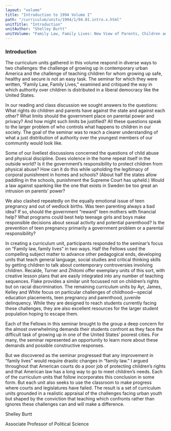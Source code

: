 ```yaml
---
layout: "volume"
title: "Introduction to 1994 Volume I"
path: "/curriculum/units/1994/1/94.01.intro.x.html"
unitTitle: "Introduction"
unitAuthor: "Shelley Burtt"
unitVolume: "Family Law, Family Lives: New View of Parents, Children and the State"
---
```

<body>
<h3>
Introduction
</h3>
The curriculum units gathered in this volume respond in diverse ways to two challenges: the challenge of growing up in contemporary urban America and the challenge of teaching children for whom growing up safe, healthy and secure is not an easy task. The seminar for which they were written, “Family Law, Family Lives,” examined and critiqued the way in which authority over children is distributed in a liberal democracy like the United States.
<p>
In our reading and class discussion we sought answers to the questions: What rights do children and parents have against the state and against each other? What limits should the government place on parental power and privacy? And how might such limits be justified? All these questions speak to the larger problem of who controls what happens to children in our society. The goal of the seminar was to reach a clearer understanding of what a just distribution of authority over the youngest members of our community would look like.
</p>
<p>
Some of our liveliest discussions concerned the questions of child abuse and physical discipline. Does violence in the home repeat itself in the outside world? Is it the government’s responsibility to protect children from physical abuse? How can it do this while upholding the legitimacy of corporal punishment in homes and schools? (About half the states allow paddling in the schools, punishment the Supreme Court has upheld.) Would a law against spanking like the one that exists in Sweden be too great an intrusion on parents’ power?
</p>
<p>
We also clashed repeatedly on the equally emotional issue of teen pregnancy and out of wedlock births. Was teen parenting always a bad idea? If so, should the government “reward” teen mothers with financial help? What programs could best help teenage girls and boys make responsible decisions about sexual activity and potential parenthood? Is the prevention of teen pregnancy primarily a government problem or a parental responsibility?
</p>
<p>
In creating a curriculum unit, participants responded to the seminar’s focus on “Family law, family lives” in two ways. Half the Fellows used the compelling subject matter to advance other pedagogical ends, developing units that teach general language, social studies and critical thinking skills by getting children to talk about contemporary controversies involving children. Recalde, Turner and Zhitomi offer exemplary units of this sort, with creative lesson plans that are easily integrated into any number of teaching sequences. Flake provides a similar unit focussed not on children’s rights but on racial discrimination. The remaining curriculum units by Ayr, James, Kelley and White focus on particular challenges of childhood—special education placements, teen pregnancy and parenthood, juvenile delinquency. While they are designed to reach students currently facing these challenges, they are also excellent resources for the larger student population hoping to escape them.
</p>
<p>
Each of the Fellows in this seminar brought to the group a deep concern for the almost overwhelming demands their students confront as they face the difficult task of growing up in one of the United States’ poorest cities. For many, the seminar represented an opportunity to learn more about these demands and possible constructive responses.
</p>
<p>
But we discovered as the seminar progressed that any improvement in “family lives” would require drastic changes in “family law.” I argued throughout that American courts do a poor job of protecting children’s rights and that American law has a long way to go to meet children’s needs. Each of the curriculum units that follow incorporates this conclusion in some form. But each unit also seeks to use the classroom to make progress where courts and legislatures have failed. The result is a set of curriculum units grounded in a realistic appraisal of the challenges facing urban youth but shaped by the conviction that teaching which confronts rather than ignores these challenges can and will make a difference.
</p>
<p>
Shelley Burtt
</p>
<p>
Associate Professor of Political Science
</p>
</body>